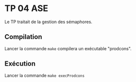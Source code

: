 # TP 04 ASE

Le TP traitait de la gestion des sémaphores.

## Compilation
Lancer la commande ```make``` compilera un exécutable "prodcons".

## Exécution
Lancer la commande ```make execProdcons```